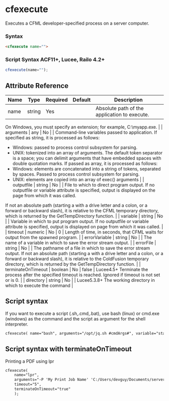 # cfexecute

Executes a CFML developer-specified process on a server computer.

### Syntax

```html
<cfexecute name="">
```

### Script Syntax ACF11+, Lucee, Railo 4.2+

```javascript
cfexecute(name="");
```

## Attribute Reference

| Name | Type | Required | Default | Description |
| --- | --- | --- | --- | --- |
| name | string | Yes |  | Absolute path of the application to execute.

 On Windows, you must specify an extension; for example,
 C:\myapp.exe. |
| arguments | any | No |  | Command-line variables passed to application. If specified
 as string, it is processed as follows:
 * Windows: passed to process control subsystem for parsing.
 * UNIX: tokenized into an array of arguments. The default
 token separator is a space; you can delimit arguments
 that have embedded spaces with double quotation marks.
 If passed as array, it is processed as follows:
 * Windows: elements are concatenated into a string of
 tokens, separated by spaces. Passed to process control
 subsystem for parsing.
 * UNIX: elements are copied into an array of exec()
 arguments |
| outputfile | string | No |  | File to which to direct program output. If no outputfile or
 variable attribute is specified, output is displayed on
 the page from which it was called.

 If not an absolute path (starting a with a drive letter and
 a colon, or a forward or backward slash), it is relative
 to the CFML temporary directory, which is returned
 by the GetTempDirectory function. |
| variable | string | No |  | Variable in which to put program output. If no outputfile
 or variable attribute is specified, output is displayed on
 page from which it was called. |
| timeout | numeric | No | 0 | Length of time, in seconds, that CFML waits for
 output from the spawned program. |
| errorVariable | string | No |  | The name of a variable in which to save the error stream output. |
| errorFile | string | No |  | The pathname of a file in which to save the error stream output. If not an
absolute path (starting a with a drive letter and a colon, or a forward or backward slash), it is
relative to the ColdFusion temporary directory, which is returned by the GetTempDirectory
function. |
| terminateOnTimeout | boolean | No | false | Lucee4.5+ Terminate the process after the specified timeout is reached. Ignored if timeout is not set or is 0. |
| directory | string | No |  | Lucee5.3.8+ The working directory in which to execute the command |

## Script syntax

If you want to execute a script (.sh,.cmd,.bat), use bash (linux) or cmd.exe (windows) as the command and the script as argument for the shell interpreter.

```html
cfexecute( name="bash", arguments="/opt/jq.sh #cmdArgs#", variable="standardOut" , errorVariable="errorOut" , timeout="10");
```

## Script syntax with terminateOnTimeout

Printing a PDF using lpr

```html
cfexecute(
	name="lpr",
	arguments="-P 'My Print Job Name' 'C:/Users/devguy/Documents/server/mynewfile.pdf'",
	timeout="5",
	terminateOnTimeout="true"
	);
```
